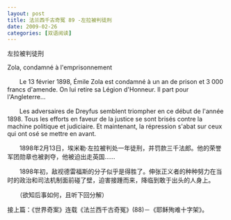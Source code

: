 ```yaml
---
layout: post
title: 法兰西千古奇冤 89 -左拉被判徒刑
date: 2009-02-26
categories: [双语阅读]  
---
```


左拉被判徒刑

Zola, condamné à l'emprisonnement

　　Le 13 février 1898, Émile Zola est condamné à un an de prison et 3 000 francs d'amende. On lui retire sa Légion d'Honneur. Il part pour l'Angleterre...

　　Les adversaires de Dreyfus semblent triompher en ce début de l'année 1898. Tous les efforts en faveur de la justice se sont brisés contre la machine politique et judiciaire. Et maintenant, la répression s'abat sur ceux qui ont osé se mettre en avant.



　　1898年2月13日，埃米勒·左拉被判处一年徒刑，并罚款三千法郎。他的荣誉军团勋章也被剥夺，他被迫出走英国……

　　1898年初，敌视德雷福斯的分子似乎是得胜了。伸张正义者的种种努力在当时的政治和司法机制面前碰了壁，迫害接踵而来，降临到敢于出头的人身上。



　　（欲知后事如何，且听下回分解）

接上篇：《世界奇案》连载《法兰西千古奇冤》(88)－《耶稣殉难十字架》。
